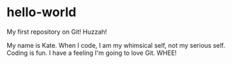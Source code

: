 hello-world
===========

My first repository on Git!  Huzzah!

My name is Kate.  When I code, I am my whimsical self, not my serious self.  Coding is fun.  I have a feeling I'm going to love Git.  WHEE!
